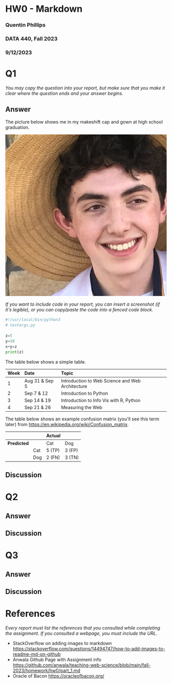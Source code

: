 # HW0 - Markdown
### Quentin Phillips
### DATA 440, Fall 2023
### 9/12/2023

# Q1

*You may copy the question into your report, but make sure that you make it clear where the question ends and your answer begins.*

## Answer

The picture below shows me in my makeshift cap and gown at high school graduation.

![pic](https://github.com/QuentinPhil/DATA44002/blob/main/HW0/IMG_03861.png?raw=true)

*If you want to include code in your report, you can insert a screenshot (if it's legible), or you can copy/paste the code into a fenced code block.*

```python
#!/usr/local/bin/python3
# testargs.py

z=5
y=10
x+y=z
print(z)
```

The table below shows a simple table.  

|Week|Date|Topic|
|:---|:---|:---|
|1|Aug 31 & Sep 5|Introduction to Web Science and Web Architecture
|2|Sep  7 & 12|Introduction to Python
|3|Sep 14 & 19|Introduction to Info Vis with R, Python
|4|Sep 21 & 26|Measuring the Web

The table below shows an example confusion matrix (you'll see this term later) from <https://en.wikipedia.org/wiki/Confusion_matrix>.

| | |Actual||
|---|---|---|---|
|**Predicted**| |Cat|Dog|
| |Cat|5 (TP)|3 (FP)|
| |Dog|2 (FN)|3 (TN)|

## Discussion



# Q2

## Answer

## Discussion

# Q3

## Answer

## Discussion

# References

*Every report must list the references that you consulted while completing the assignment. If you consulted a webpage, you must include the URL.*

* StackOverflow on adding images to markdown <https://stackoverflow.com/questions/14494747/how-to-add-images-to-readme-md-on-github>
* Anwala Github Page with Assignment info <https://github.com/anwala/teaching-web-science/blob/main/fall-2023/homework/hw0/part_1.md>
* Oracle of Bacon <https://oracleofbacon.org/>
